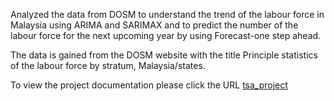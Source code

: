 Analyzed the data from DOSM to understand the trend of the labour force in Malaysia using ARIMA and SARIMAX and to predict the number of the labour force for the next upcoming year by using Forecast-one step ahead.  

The data is gained from the DOSM website with the title Principle statistics of the labour force by stratum, Malaysia/states.

To view the project documentation please click the URL 
[tsa_project]((https://docs.google.com/document/d/e/2PACX-1vTX68JeCdsPpxWLUJ8mCxVEZstZ0sEreZ1E8QCkSaInM1K5WlMs2pvShPuQfcUdp2_pDkDPOy6CZ0rw/pub)https://docs.google.com/document/d/e/2PACX-1vTX68JeCdsPpxWLUJ8mCxVEZstZ0sEreZ1E8QCkSaInM1K5WlMs2pvShPuQfcUdp2_pDkDPOy6CZ0rw/pub)

